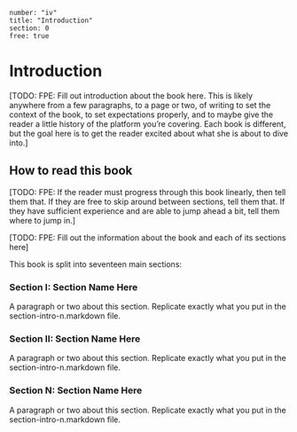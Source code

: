 ```metadata
number: "iv"
title: "Introduction"
section: 0
free: true
```

# Introduction

[TODO: FPE: Fill out introduction about the book here. This is likely anywhere from a few paragraphs, to a page or two, of writing to set the context of the book, to set expectations properly, and to maybe give the reader a little history of the platform you’re covering. Each book is different, but the goal here is to get the reader excited about what she is about to dive into.]


## How to read this book

[TODO: FPE: If the reader must progress through this book linearly, then tell them that. If they are free to skip around between sections, tell them that. If they have sufficient experience and are able to jump ahead a bit, tell them where to jump in.]

[TODO: FPE: Fill out the information about the book and each of its sections here]

This book is split into seventeen main sections:

### Section I: Section Name Here

A paragraph or two about this section. Replicate exactly what you put in the section-intro-n.markdown file.

### Section II: Section Name Here

A paragraph or two about this section. Replicate exactly what you put in the section-intro-n.markdown file.

### Section N: Section Name Here

A paragraph or two about this section. Replicate exactly what you put in the section-intro-n.markdown file.




